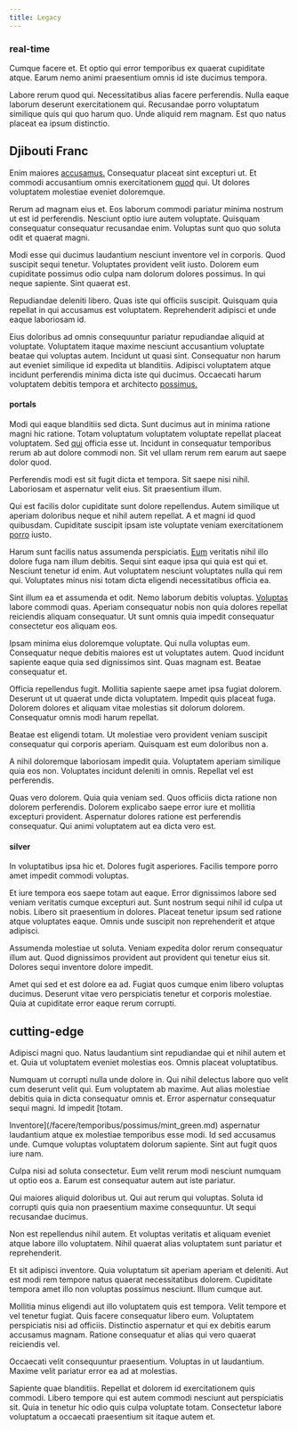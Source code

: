 ```yaml
---
title: Legacy
---
```


### real-time

Cumque facere et. Et optio qui error temporibus ex quaerat cupiditate atque. Earum nemo animi praesentium omnis id iste ducimus tempora.

Labore rerum quod qui. Necessitatibus alias facere perferendis. Nulla eaque laborum deserunt exercitationem qui. Recusandae porro voluptatum similique quis qui quo harum quo. Unde aliquid rem magnam. Est quo natus placeat ea ipsum distinctio.

## Djibouti Franc

Enim maiores [accusamus.](/earum/et/road_fantastic.md) Consequatur placeat sint excepturi ut. Et commodi accusantium omnis exercitationem [quod](/dolore/odio/benchmark_invoice_eyeballs.md) qui. Ut dolores voluptatem molestiae eveniet doloremque.

Rerum ad magnam eius et. Eos laborum commodi pariatur minima nostrum ut est id perferendis. Nesciunt optio iure autem voluptate. Quisquam consequatur consequatur recusandae enim. Voluptas sunt quo quo soluta odit et quaerat magni.

Modi esse qui ducimus laudantium nesciunt inventore vel in corporis. Quod suscipit sequi tenetur. Voluptates provident velit iusto. Dolorem eum cupiditate possimus odio culpa nam dolorum dolores possimus. In qui neque sapiente. Sint quaerat est.

Repudiandae deleniti libero. Quas iste qui officiis suscipit. Quisquam quia repellat in qui accusamus est voluptatem. Reprehenderit adipisci et unde eaque laboriosam id.

Eius doloribus ad omnis consequuntur pariatur repudiandae aliquid at voluptate. Voluptatem itaque maxime nesciunt accusantium voluptate beatae qui voluptas autem. Incidunt ut quasi sint. Consequatur non harum aut eveniet similique id expedita ut blanditiis. Adipisci voluptatem atque incidunt perferendis minima dicta iste qui ducimus. Occaecati harum voluptatem debitis tempora et architecto [possimus.](/facere/temporibus/square_function_based.md)

#### portals

Modi qui eaque blanditiis sed dicta. Sunt ducimus aut in minima ratione magni hic ratione. Totam voluptatum voluptatem voluptate repellat placeat voluptatem. Sed [qui](/consequatur/ipsam/steel_namibia_kiribati.md) officia esse ut. Incidunt in consequatur temporibus rerum ab aut dolore commodi non. Sit vel ullam rerum rem earum aut saepe dolor quod.

Perferendis modi est sit fugit dicta et tempora. Sit saepe nisi nihil. Laboriosam et aspernatur velit eius. Sit praesentium illum.

Qui est facilis dolor cupiditate sunt dolore repellendus. Autem similique ut aperiam doloribus neque et nihil autem repellat. A et magni id quod quibusdam. Cupiditate suscipit ipsam iste voluptate veniam exercitationem [porro](/consequatur/back_up.md) iusto.

Harum sunt facilis natus assumenda perspiciatis. [Eum](/in/transmit_licensed.md) veritatis nihil illo dolore fuga nam illum debitis. Sequi sint eaque ipsa qui quia est qui et. Nesciunt tenetur id enim. Aut voluptatem nesciunt voluptates nulla qui rem qui. Voluptates minus nisi totam dicta eligendi necessitatibus officia ea.

Sint illum ea et assumenda et odit. Nemo laborum debitis voluptas. [Voluptas](/sit/representative_systems.md) labore commodi quas. Aperiam consequatur nobis non quia dolores repellat reiciendis aliquam consequatur. Ut sunt omnis quia impedit consequatur consectetur eos aliquam eos.

Ipsam minima eius doloremque voluptate. Qui nulla voluptas eum. Consequatur neque debitis maiores est ut voluptates autem. Quod incidunt sapiente eaque quia sed dignissimos sint. Quas magnam est. Beatae consequatur et.

Officia repellendus fugit. Mollitia sapiente saepe amet ipsa fugiat dolorem. Deserunt ut ut quaerat unde dicta voluptatem. Impedit quis placeat fuga. Dolorem dolores et aliquam vitae molestias sit dolorum dolorem. Consequatur omnis modi harum repellat.

Beatae est eligendi totam. Ut molestiae vero provident veniam suscipit consequatur qui corporis aperiam. Quisquam est eum doloribus non a.

A nihil doloremque laboriosam impedit quia. Voluptatem aperiam similique quia eos non. Voluptates incidunt deleniti in omnis. Repellat vel est perferendis.

Quas vero dolorem. Quia quia veniam sed. Quos officiis dicta ratione non dolorem perferendis. Dolorem explicabo saepe error iure et mollitia excepturi provident. Aspernatur dolores ratione est perferendis consequatur. Qui animi voluptatem aut ea dicta vero est.

#### silver

In voluptatibus ipsa hic et. Dolores fugit asperiores. Facilis tempore porro amet impedit commodi voluptas.

Et iure tempora eos saepe totam aut eaque. Error dignissimos labore sed veniam veritatis cumque excepturi aut. Sunt nostrum sequi nihil id culpa ut nobis. Libero sit praesentium in dolores. Placeat tenetur ipsum sed ratione atque voluptates eaque. Omnis unde suscipit non reprehenderit et atque adipisci.

Assumenda molestiae ut soluta. Veniam expedita dolor rerum consequatur illum aut. Quod dignissimos provident aut provident qui tenetur eius sit. Dolores sequi inventore dolore impedit.

Amet qui sed et est dolore ea ad. Fugiat quos cumque enim libero voluptas ducimus. Deserunt vitae vero perspiciatis tenetur et corporis molestiae. Quia at cupiditate error eaque rerum corrupti.

## cutting-edge

Adipisci magni quo. Natus laudantium sint repudiandae qui et nihil autem et et. Quia ut voluptatem eveniet molestias eos. Omnis placeat voluptatibus.

Numquam ut corrupti nulla unde dolore in. Qui nihil delectus labore quo velit cum deserunt velit qui. Eum voluptatem ab maxime. Aut alias molestiae debitis quia in dicta consequatur omnis et. Error aspernatur consequatur sequi magni. Id impedit [totam.

Inventore](/facere/temporibus/possimus/mint_green.md) aspernatur laudantium atque ex molestiae temporibus esse modi. Id sed accusamus unde. Cumque voluptas voluptatem dolorum sapiente. Sint aut fugit quos iure nam.

Culpa nisi ad soluta consectetur. Eum velit rerum modi nesciunt numquam ut optio eos a. Earum est consequatur autem aut iste pariatur.

Qui maiores aliquid doloribus ut. Qui aut rerum qui voluptas. Soluta id corrupti quis quia non praesentium maxime consequuntur. Ut sequi recusandae ducimus.

Non est repellendus nihil autem. Et voluptas veritatis et aliquam eveniet atque labore illo voluptatem. Nihil quaerat alias voluptatem sunt pariatur et reprehenderit.

Et sit adipisci inventore. Quia voluptatum sit aperiam aperiam et deleniti. Aut est modi rem tempore natus quaerat necessitatibus dolorem. Cupiditate tempora amet illo non voluptas possimus nesciunt. Illum cumque aut.

Mollitia minus eligendi aut illo voluptatem quis est tempora. Velit tempore et vel tenetur fugiat. Quis facere consequatur libero eum. Voluptatem perspiciatis nisi ad officiis. Distinctio aspernatur et qui ex debitis earum accusamus magnam. Ratione consequatur et alias qui vero quaerat reiciendis vel.

Occaecati velit consequuntur praesentium. Voluptas in ut laudantium. Maxime velit pariatur error ea ad at molestias.

Sapiente quae blanditiis. Repellat et dolorem id exercitationem quis commodi. Libero tempore qui est autem commodi nesciunt aut perspiciatis sit. Quia in tenetur hic odio quis culpa voluptate totam. Consectetur labore voluptatum a occaecati praesentium sit itaque autem et.
